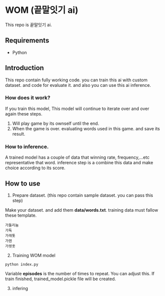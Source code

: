 # WOM (끝말잇기 ai)
This repo is 끝말잇기 ai.

## Requirements
- Python

## Introduction
This repo contain fully working code. you can train this ai with custom dataset. and code for evaluate it. and also you can use this ai inference.

### How does it work?
If you train this model, This model will continue to iterate over and over again these steps. 
1. Will play game by its ownself until the end.
2. When the game is over. evaluating words used in this game. and save its result.

### How to inference.
A trained model has a couple of data that winning rate, frequency,...etc representative that word. inference step is a combine this data and make choice according to its score.

## How to use
1. Prepare dataset. (this repo contain sample dataset. you can pass this step)

Make your dataset. and add them **data/words.txt**.
training data must fallow these template.
```
가돌리늄
가듁
가래톳
가렌
가렛좃
```

2. Training WOM model
```
python index.py
```
Variable **episodes** is the number of times to repeat. You can adjust this.
If train finished, trained_model.pickle file will be created.

3. infering
```

```
